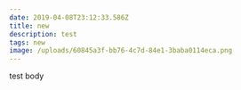 ```yaml
---
date: 2019-04-08T23:12:33.586Z
title: new
description: test
tags: new
image: /uploads/60845a3f-bb76-4c7d-84e1-3baba0114eca.png
---
```

test body
